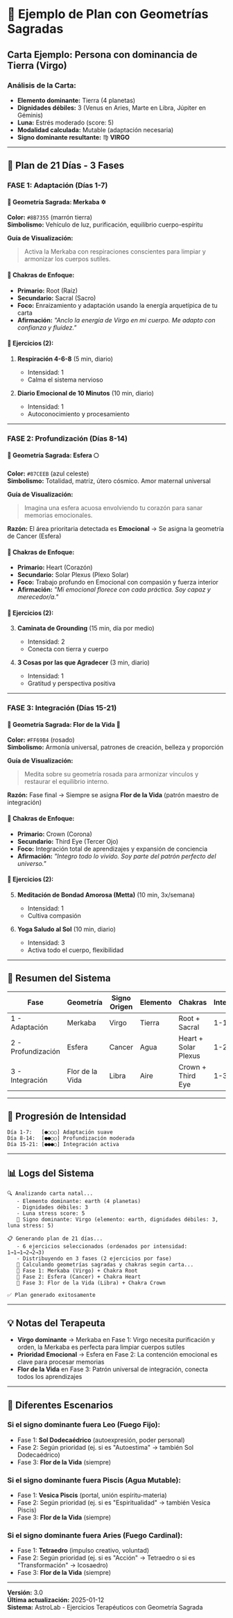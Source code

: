 # 🔮 Ejemplo de Plan con Geometrías Sagradas

## Carta Ejemplo: Persona con dominancia de Tierra (Virgo)

### Análisis de la Carta:
- **Elemento dominante:** Tierra (4 planetas)
- **Dignidades débiles:** 3 (Venus en Aries, Marte en Libra, Júpiter en Géminis)
- **Luna:** Estrés moderado (score: 5)
- **Modalidad calculada:** Mutable (adaptación necesaria)
- **Signo dominante resultante:** ♍ **VIRGO**

---

## 📅 Plan de 21 Días - 3 Fases

### **FASE 1: Adaptación (Días 1-7)**

#### 🔮 Geometría Sagrada: **Merkaba** ✡️
**Color:** `#8B7355` (marrón tierra)  
**Simbolismo:** Vehículo de luz, purificación, equilibrio cuerpo-espíritu  

**Guía de Visualización:**
> Activa la Merkaba con respiraciones conscientes para limpiar y armonizar los cuerpos sutiles.

#### 🧘 Chakras de Enfoque:
- **Primario:** Root (Raíz)
- **Secundario:** Sacral (Sacro)
- **Foco:** Enraizamiento y adaptación usando la energía arquetípica de tu carta
- **Afirmación:** *"Anclo la energía de Virgo en mi cuerpo. Me adapto con confianza y fluidez."*

#### 📝 Ejercicios (2):
1. **Respiración 4-6-8** (5 min, diario)
   - Intensidad: 1
   - Calma el sistema nervioso

2. **Diario Emocional de 10 Minutos** (10 min, diario)
   - Intensidad: 1
   - Autoconocimiento y procesamiento

---

### **FASE 2: Profundización (Días 8-14)**

#### 🔮 Geometría Sagrada: **Esfera** 🌕
**Color:** `#87CEEB` (azul celeste)  
**Simbolismo:** Totalidad, matriz, útero cósmico. Amor maternal universal  

**Guía de Visualización:**
> Imagina una esfera acuosa envolviendo tu corazón para sanar memorias emocionales.

**Razón:** El área prioritaria detectada es **Emocional** → Se asigna la geometría de Cancer (Esfera)

#### 🧘 Chakras de Enfoque:
- **Primario:** Heart (Corazón)
- **Secundario:** Solar Plexus (Plexo Solar)
- **Foco:** Trabajo profundo en Emocional con compasión y fuerza interior
- **Afirmación:** *"Mi emocional florece con cada práctica. Soy capaz y merecedor/a."*

#### 📝 Ejercicios (2):
3. **Caminata de Grounding** (15 min, día por medio)
   - Intensidad: 2
   - Conecta con tierra y cuerpo

4. **3 Cosas por las que Agradecer** (3 min, diario)
   - Intensidad: 1
   - Gratitud y perspectiva positiva

---

### **FASE 3: Integración (Días 15-21)**

#### 🔮 Geometría Sagrada: **Flor de la Vida** 🌸
**Color:** `#FF69B4` (rosado)  
**Simbolismo:** Armonía universal, patrones de creación, belleza y proporción  

**Guía de Visualización:**
> Medita sobre su geometría rosada para armonizar vínculos y restaurar el equilibrio interno.

**Razón:** Fase final → Siempre se asigna **Flor de la Vida** (patrón maestro de integración)

#### 🧘 Chakras de Enfoque:
- **Primario:** Crown (Corona)
- **Secundario:** Third Eye (Tercer Ojo)
- **Foco:** Integración total de aprendizajes y expansión de conciencia
- **Afirmación:** *"Integro todo lo vivido. Soy parte del patrón perfecto del universo."*

#### 📝 Ejercicios (2):
5. **Meditación de Bondad Amorosa (Metta)** (10 min, 3x/semana)
   - Intensidad: 1
   - Cultiva compasión

6. **Yoga Saludo al Sol** (10 min, diario)
   - Intensidad: 3
   - Activa todo el cuerpo, flexibilidad

---

## 🎯 Resumen del Sistema

| Fase | Geometría | Signo Origen | Elemento | Chakras | Intensidad |
|------|-----------|--------------|----------|---------|------------|
| 1 - Adaptación | Merkaba | Virgo | Tierra | Root + Sacral | 1-1 |
| 2 - Profundización | Esfera | Cancer | Agua | Heart + Solar Plexus | 1-2 |
| 3 - Integración | Flor de la Vida | Libra | Aire | Crown + Third Eye | 1-3 |

---

## 🌈 Progresión de Intensidad

```
Día 1-7:   [●○○○] Adaptación suave
Día 8-14:  [●●○○] Profundización moderada
Día 15-21: [●●●○] Integración activa
```

---

## 📊 Logs del Sistema

```
🔍 Analizando carta natal...
   - Elemento dominante: earth (4 planetas)
   - Dignidades débiles: 3
   - Luna stress score: 5
   🔮 Signo dominante: Virgo (elemento: earth, dignidades débiles: 3, luna stress: 5)

📋 Generando plan de 21 días...
   - 6 ejercicios seleccionados (ordenados por intensidad: 1→1→1→2→2→3)
   - Distribuyendo en 3 fases (2 ejercicios por fase)
   🔮 Calculando geometrías sagradas y chakras según carta...
   🔮 Fase 1: Merkaba (Virgo) + Chakra Root
   🔮 Fase 2: Esfera (Cancer) + Chakra Heart
   🔮 Fase 3: Flor de la Vida (Libra) + Chakra Crown

✅ Plan generado exitosamente
```

---

## 💡 Notas del Terapeuta

- **Virgo dominante** → Merkaba en Fase 1: Virgo necesita purificación y orden, la Merkaba es perfecta para limpiar cuerpos sutiles
- **Prioridad Emocional** → Esfera en Fase 2: La contención emocional es clave para procesar memorias
- **Flor de la Vida** en Fase 3: Patrón universal de integración, conecta todos los aprendizajes

---

## 🔄 Diferentes Escenarios

### Si el signo dominante fuera **Leo** (Fuego Fijo):
- Fase 1: **Sol Dodecaédrico** (autoexpresión, poder personal)
- Fase 2: Según prioridad (ej. si es "Autoestima" → también Sol Dodecaédrico)
- Fase 3: **Flor de la Vida** (siempre)

### Si el signo dominante fuera **Piscis** (Agua Mutable):
- Fase 1: **Vesica Piscis** (portal, unión espíritu-materia)
- Fase 2: Según prioridad (ej. si es "Espiritualidad" → también Vesica Piscis)
- Fase 3: **Flor de la Vida** (siempre)

### Si el signo dominante fuera **Aries** (Fuego Cardinal):
- Fase 1: **Tetraedro** (impulso creativo, voluntad)
- Fase 2: Según prioridad (ej. si es "Acción" → Tetraedro o si es "Transformación" → Icosaedro)
- Fase 3: **Flor de la Vida** (siempre)

---

**Versión:** 3.0  
**Última actualización:** 2025-01-12  
**Sistema:** AstroLab - Ejercicios Terapéuticos con Geometría Sagrada
